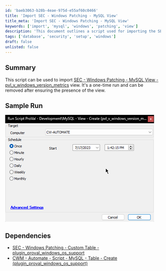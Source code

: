```yaml
---
id: 'baeb3063-b28b-4eae-975d-e55af60c0466'
title: 'Import SEC - Windows Patching - MySQL View'
title_meta: 'Import SEC - Windows Patching - MySQL View'
keywords: ['import', 'mysql', 'windows', 'patching', 'view']
description: 'This document outlines a script used for importing the SEC - Windows Patching - MySQL View, specifically pvl_v_windows_version_metrics. It is intended for a one-time run and can be removed after confirming the view presence.'
tags: ['database', 'security', 'setup', 'windows']
draft: false
unlisted: false
---
```

## Summary

This script can be used to import [SEC - Windows Patching - MySQL View - pvl_v_windows_version_metrics](<../dataviews/SEC - Windows Patching - MySQL View - pvl_v_windows_version_metrics.md>) view. It's a one-time run and can be removed after ensuring the presence of the view.  

## Sample Run

![Sample Run](../../../static/img/MySQL---View---Create-(pvl_v_windows_version_metrics)/image_1.png)

## Dependencies

- [SEC - Windows Patching - Custom Table - plugin_proval_windows_os_support](<../tables/plugin_proval_windows_os_support.md>)  
- [CWM - Automate - Script - MySQL - Table - Create (plugin_proval_windows_os_support)](<./MySQL - Table - Create (plugin_proval_windows_os_support).md>)  












